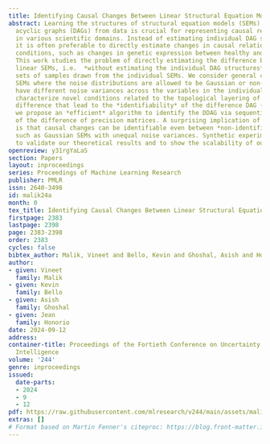 ```yaml
---
title: Identifying Causal Changes Between Linear Structural Equation Models
abstract: Learning the structures of structural equation models (SEMs) as directed
  acyclic graphs (DAGs) from data is crucial for representing causal relationships
  in various scientific domains. Instead of estimating individual DAG structures,
  it is often preferable to directly estimate changes in causal relations between
  conditions, such as changes in genetic expression between healthy and diseased subjects.
  This work studies the problem of directly estimating the difference between two
  linear SEMs, i.e.  *without estimating the individual DAG structures*, given two
  sets of samples drawn from the individual SEMs. We consider general classes of linear
  SEMs where the noise distributions are allowed to be Gaussian or non-Gaussian and
  have different noise variances across the variables in the individual SEMs. We rigorously
  characterize novel conditions related to the topological layering of the structural
  difference that lead to the *identifiability* of the difference DAG (DDAG). Moreover,
  we propose an *efficient* algorithm to identify the DDAG via sequential re-estimation
  of the difference of precision matrices. A surprising implication of our results
  is that causal changes can be identifiable even between *non-identifiable* models
  such as Gaussian SEMs with unequal noise variances. Synthetic experiments are presented
  to validate our theoretical results and to show the scalability of our method.
openreview: y31rgYaLaS
section: Papers
layout: inproceedings
series: Proceedings of Machine Learning Research
publisher: PMLR
issn: 2640-3498
id: malik24a
month: 0
tex_title: Identifying Causal Changes Between Linear Structural Equation Models
firstpage: 2383
lastpage: 2398
page: 2383-2398
order: 2383
cycles: false
bibtex_author: Malik, Vineet and Bello, Kevin and Ghoshal, Asish and Honorio, Jean
author:
- given: Vineet
  family: Malik
- given: Kevin
  family: Bello
- given: Asish
  family: Ghoshal
- given: Jean
  family: Honorio
date: 2024-09-12
address:
container-title: Proceedings of the Fortieth Conference on Uncertainty in Artificial
  Intelligence
volume: '244'
genre: inproceedings
issued:
  date-parts:
  - 2024
  - 9
  - 12
pdf: https://raw.githubusercontent.com/mlresearch/v244/main/assets/malik24a/malik24a.pdf
extras: []
# Format based on Martin Fenner's citeproc: https://blog.front-matter.io/posts/citeproc-yaml-for-bibliographies/
---
```


